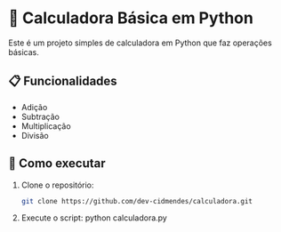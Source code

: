 # 🐍 Calculadora Básica em Python

Este é um projeto simples de calculadora em Python que faz operações básicas.

## 📋 Funcionalidades
- Adição
- Subtração
- Multiplicação
- Divisão

## 🚀 Como executar
1. Clone o repositório:
   ```bash
   git clone https://github.com/dev-cidmendes/calculadora.git

2. Execute o script:
   python calculadora.py

